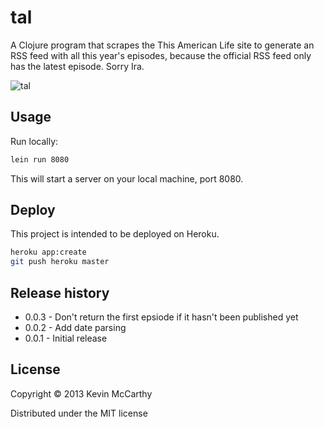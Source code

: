# tal

A Clojure program that scrapes the This American Life site to generate an RSS feed with all this year's episodes, because the official RSS feed only has the latest episode.  Sorry Ira.

![tal](http://graphics8.nytimes.com/images/2007/03/22/arts/television/22heff600.jpg)

## Usage

Run locally:

```bash
lein run 8080
```

This will start a server on your local machine, port 8080.

## Deploy

This project is intended to be deployed on Heroku.

```bash
heroku app:create
git push heroku master
```

## Release history

* 0.0.3 - Don't return the first epsiode if it hasn't been published yet
* 0.0.2 - Add date parsing
* 0.0.1 - Initial release

## License

Copyright © 2013 Kevin McCarthy

Distributed under the MIT license
